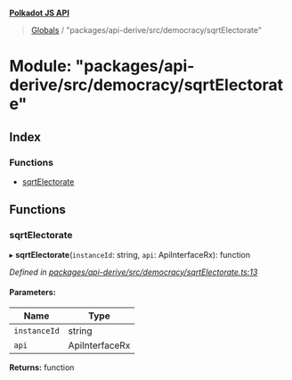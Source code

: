 **[Polkadot JS API](../README.md)**

> [Globals](../globals.md) / "packages/api-derive/src/democracy/sqrtElectorate"

# Module: "packages/api-derive/src/democracy/sqrtElectorate"

## Index

### Functions

* [sqrtElectorate](_packages_api_derive_src_democracy_sqrtelectorate_.md#sqrtelectorate)

## Functions

### sqrtElectorate

▸ **sqrtElectorate**(`instanceId`: string, `api`: ApiInterfaceRx): function

*Defined in [packages/api-derive/src/democracy/sqrtElectorate.ts:13](https://github.com/polkadot-js/api/blob/d3703c072/packages/api-derive/src/democracy/sqrtElectorate.ts#L13)*

#### Parameters:

Name | Type |
------ | ------ |
`instanceId` | string |
`api` | ApiInterfaceRx |

**Returns:** function
